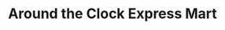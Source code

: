 ---
title: "Around the Clock Express Mart"
url: /buffalo/around-the-clock-express-mart/
shop: convenience
---
